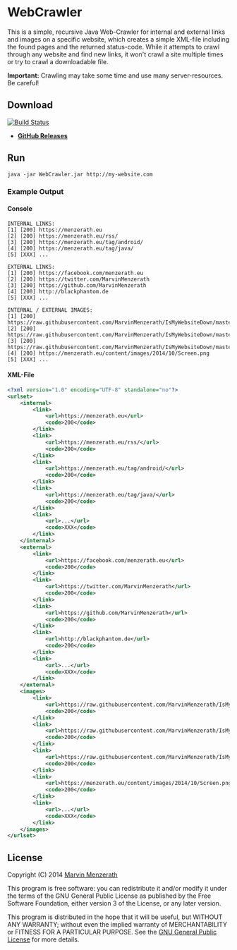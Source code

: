 # WebCrawler
This is a simple, recursive Java Web-Crawler for internal and external links and images on a specific website, which creates a simple XML-file including the found pages and the returned status-code.
While it attempts to crawl through any website and find new links, it won't crawl a site multiple times or try to crawl a downloadable file.

**Important:** Crawling may take some time and use many server-resources. Be careful!

## Download
[![Build Status](https://travis-ci.org/MarvinMenzerath/WebCrawler.svg?branch=master)](https://travis-ci.org/MarvinMenzerath/WebCrawler)
* [**GitHub Releases**](https://github.com/MarvinMenzerath/WebCrawler/releases)

## Run
```
java -jar WebCrawler.jar http://my-website.com
```

### Example Output

#### Console
```
INTERNAL LINKS:
[1] [200] https://menzerath.eu
[2] [200] https://menzerath.eu/rss/
[3] [200] https://menzerath.eu/tag/android/
[4] [200] https://menzerath.eu/tag/java/
[5] [XXX] ...

EXTERNAL LINKS:
[1] [200] https://facebook.com/menzerath.eu
[2] [200] https://twitter.com/MarvinMenzerath
[3] [200] https://github.com/MarvinMenzerath
[4] [200] http://blackphantom.de
[5] [XXX] ...

INTERNAL / EXTERNAL IMAGES:
[1] [200] https://raw.githubusercontent.com/MarvinMenzerath/IsMyWebsiteDown/master/doc/Screenshot1.png
[2] [200] https://raw.githubusercontent.com/MarvinMenzerath/IsMyWebsiteDown/master/doc/Screenshot2.png
[3] [200] https://raw.githubusercontent.com/MarvinMenzerath/IsMyWebsiteDown/master/doc/Screenshot3.png
[4] [200] https://menzerath.eu/content/images/2014/10/Screen.png
[5] [XXX] ...

```

#### XML-File
```xml
<?xml version="1.0" encoding="UTF-8" standalone="no"?>
<urlset>
    <internal>
        <link>
            <url>https://menzerath.eu</url>
            <code>200</code>
        </link>
        <link>
            <url>https://menzerath.eu/rss/</url>
            <code>200</code>
        </link>
        <link>
            <url>https://menzerath.eu/tag/android/</url>
            <code>200</code>
        </link>
        <link>
            <url>https://menzerath.eu/tag/java/</url>
            <code>200</code>
        </link>
        <link>
            <url>...</url>
            <code>XXX</code>
        </link>
    </internal>
    <external>
        <link>
            <url>https://facebook.com/menzerath.eu</url>
            <code>200</code>
        </link>
        <link>
            <url>https://twitter.com/MarvinMenzerath</url>
            <code>200</code>
        </link>
        <link>
            <url>https://github.com/MarvinMenzerath</url>
            <code>200</code>
        </link>
        <link>
            <url>http://blackphantom.de</url>
            <code>200</code>
        </link>
        <link>
            <url>...</url>
            <code>XXX</code>
        </link>
    </external>
    <images>
        <link>
            <url>https://raw.githubusercontent.com/MarvinMenzerath/IsMyWebsiteDown/master/doc/Screenshot1.png</url>
            <code>200</code>
        </link>
        <link>
            <url>https://raw.githubusercontent.com/MarvinMenzerath/IsMyWebsiteDown/master/doc/Screenshot2.png</url>
            <code>200</code>
        </link>
        <link>
            <url>https://raw.githubusercontent.com/MarvinMenzerath/IsMyWebsiteDown/master/doc/Screenshot3.png</url>
            <code>200</code>
        </link>
        <link>
            <url>https://menzerath.eu/content/images/2014/10/Screen.png</url>
            <code>200</code>
        </link>
        <link>
            <url>...</url>
            <code>XXX</code>
        </link>
    </images>
</urlset>
```

## License
Copyright (C) 2014 [Marvin Menzerath](http://menzerath.eu)

This program is free software: you can redistribute it and/or modify it under the terms of the GNU General Public License as published by the Free Software Foundation, either version 3 of the License, or any later version.

This program is distributed in the hope that it will be useful, but WITHOUT ANY WARRANTY; without even the implied warranty of MERCHANTABILITY or FITNESS FOR A PARTICULAR PURPOSE. See the [GNU General Public License](https://github.com/MarvinMenzerath/WebCrawler/blob/master/LICENSE) for more details.
